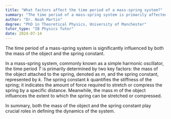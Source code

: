 ```yaml
---
title: "What factors affect the time period of a mass-spring system?"
summary: "The time period of a mass-spring system is primarily affected by the mass of the object and the spring constant."
author: "Dr. Noah Martin"
degree: "PhD in Theoretical Physics, University of Manchester"
tutor_type: "IB Physics Tutor"
date: 2024-07-14
---
```


The time period of a mass-spring system is significantly influenced by both the mass of the object and the spring constant.

In a mass-spring system, commonly known as a simple harmonic oscillator, the time period $T$ is primarily determined by two key factors: the mass of the object attached to the spring, denoted as $m$, and the spring constant, represented by $k$. The spring constant $k$ quantifies the stiffness of the spring; it indicates the amount of force required to stretch or compress the spring by a specific distance. Meanwhile, the mass $m$ of the object influences the extent to which the spring can be stretched or compressed. 

In summary, both the mass of the object and the spring constant play crucial roles in defining the dynamics of the system.
    